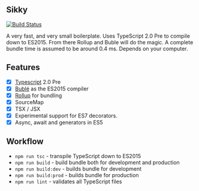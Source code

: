 ## Sikky

[![Build Status](https://travis-ci.org/Kflash/sikky.svg?branch=master)](https://travis-ci.org/Kflash/sikky)

A very fast, and very small boilerplate. Uses TypeScript 2.0 Pre to compile down to ES2015. From there Rollup and Buble will do the magic.
A complete bundle time is assumed to be around 0.4 ms. Depends on your computer.

## Features

- [x] [Typescript](https://www.typescriptlang.org/) 2.0 Pre
- [x] [Bublé](https://gitlab.com/Rich-Harris/buble) as the ES2015 compiler
- [x] [Rollup](http://rollupjs.org/) for bundling
- [x] SourceMap
- [x] TSX / JSX
- [x] Experimental support for ES7 decorators.
- [x] Async, await and generators in ES5

## Workflow

* `npm run tsc` - transpile TypeScript down to ES2015
* `npm run build` - build bundle both for development and production
* `npm run build:dev` - builds bundle for development
* `npm run build:prod` - builds bundle for production
* `npm run lint` - validates all TypeScript files

